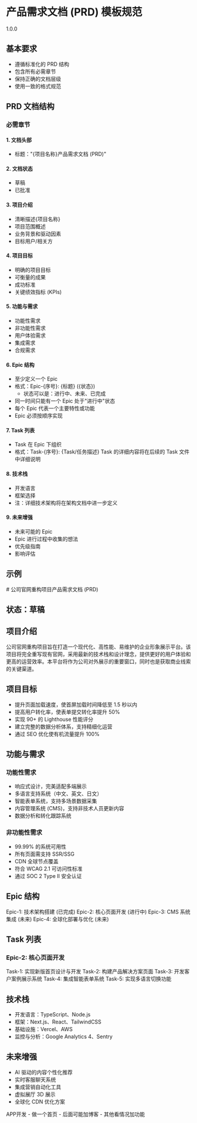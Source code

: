 # 产品需求文档 (PRD) 模板规范

<version>1.0.0</version>

## 基本要求

- 遵循标准化的 PRD 结构
- 包含所有必需章节
- 保持正确的文档层级
- 使用一致的格式规范

## PRD 文档结构

### 必需章节

#### 1. 文档头部

- 标题："{项目名称}产品需求文档 (PRD)"

#### 2. 文档状态

- 草稿
- 已批准

#### 3. 项目介绍

- 清晰描述{项目名称}
- 项目范围概述
- 业务背景和驱动因素
- 目标用户/相关方

#### 4. 项目目标

- 明确的项目目标
- 可衡量的成果
- 成功标准
- 关键绩效指标 (KPIs)

#### 5. 功能与需求

- 功能性需求
- 非功能性需求
- 用户体验需求
- 集成需求
- 合规需求

#### 6. Epic 结构

- 至少定义一个 Epic
- 格式：Epic-{序号}: {标题} ({状态})
  - 状态可以是：进行中、未来、已完成
- 同一时间只能有一个 Epic 处于"进行中"状态
- 每个 Epic 代表一个主要特性或功能
- Epic 必须按顺序实现

#### 7. Task 列表

- Task 在 Epic 下组织
- 格式：Task-{序号}: {Task/任务描述}
  <note>Task 的详细内容将在后续的 Task 文件中详细说明</note>

#### 8. 技术栈

- 开发语言
- 框架选择
- 注：详细技术架构将在架构文档中进一步定义

#### 9. 未来增强

- 未来可能的 Epic
- Epic 进行过程中收集的想法
- 优先级指南
- 影响评估

## 示例

<example type="valid">
# 公司官网重构项目产品需求文档 (PRD)

## 状态：草稿

## 项目介绍

公司官网重构项目旨在打造一个现代化、高性能、易维护的企业形象展示平台。该项目将完全重写现有官网，采用最新的技术栈和设计理念，提供更好的用户体验和更高的运营效率。本平台将作为公司对外展示的重要窗口，同时也是获取商业线索的关键渠道。

## 项目目标

- 提升页面加载速度，使首屏加载时间降低至 1.5 秒以内
- 提高用户转化率，使表单提交转化率提升 50%
- 实现 90+ 的 Lighthouse 性能评分
- 建立完整的数据分析体系，支持精细化运营
- 通过 SEO 优化使有机流量提升 100%

## 功能与需求

### 功能性需求

- 响应式设计，完美适配多端展示
- 多语言支持系统（中文、英文、日文）
- 智能表单系统，支持多场景数据采集
- 内容管理系统 (CMS)，支持非技术人员更新内容
- 数据分析和转化跟踪系统

### 非功能性需求

- 99.99% 的系统可用性
- 所有页面需支持 SSR/SSG
- CDN 全球节点覆盖
- 符合 WCAG 2.1 可访问性标准
- 通过 SOC 2 Type II 安全认证

## Epic 结构

Epic-1: 技术架构搭建 (已完成)
Epic-2: 核心页面开发 (进行中)
Epic-3: CMS 系统集成 (未来)
Epic-4: 全球化部署与优化 (未来)

## Task 列表

### Epic-2: 核心页面开发

Task-1: 实现新版首页设计与开发
Task-2: 构建产品解决方案页面
Task-3: 开发客户案例展示系统
Task-4: 集成智能表单系统
Task-5: 实现多语言切换功能

## 技术栈

- 开发语言：TypeScript、Node.js
- 框架：Next.js、React、TailwindCSS
- 基础设施：Vercel、AWS
- 监控与分析：Google Analytics 4、Sentry

## 未来增强

- AI 驱动的内容个性化推荐
- 实时客服聊天系统
- 集成营销自动化工具
- 虚拟展厅 3D 展示
- 全球化 CDN 优化方案
</example>

<example type="invalid">
APP开发
- 做一个首页
- 后面可能加博客
- 其他看情况加功能
</example>
